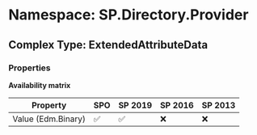 # Namespace: SP.Directory.Provider

## Complex Type: ExtendedAttributeData

### Properties

**Availability matrix**

Property | SPO | SP 2019 | SP 2016 | SP 2013
----------|-----|---------|---------|--------
Value (Edm.Binary) | ✅ | ✅ | ❌ | ❌
